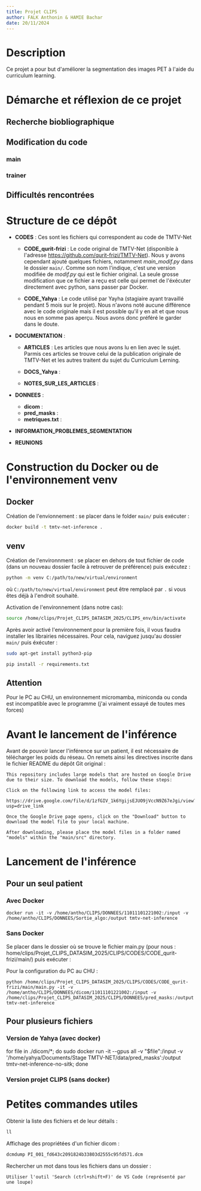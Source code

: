 ```yaml
---
title: Projet CLIPS
author: FALK Anthonin & HAMIE Bachar
date: 20/11/2024
---
```

# Description
Ce projet a pour but d'améliorer la segmentation des images PET à l'aide du curriculum learning.

# Démarche et réflexion de ce projet

## Recherche biobliographique

## Modification du code

### main

### trainer

## Difficultés rencontrées

# Structure de ce dépôt
- **CODES** : Ces sont les fichiers qui correspondent au code de TMTV-Net
    - **CODE_qurit-frizi** : Le code original de TMTV-Net (disponible à l'adresse https://github.com/qurit-frizi/TMTV-Net). Nous y avons cependant ajouté quelques fichiers, notamment *main_modif.py* dans le dossier <code>main/</code>. Comme son nom l'indique, c'est une version modifiée de *modif.py* qui est le fichier original. La seule grosse modification que ce fichier a reçu est celle qui permet de l'éxécuter directement avec python, sans passer par Docker.

    - **CODE_Yahya** : Le code utilisé par Yayha (stagiaire ayant travaillé pendant 5 mois sur le projet). Nous n'avons noté aucune différence avec le code originale mais il est possible qu'il y en ait et que nous nous en somme pas aperçu. Nous avons donc préféré le garder dans le doute.

- **DOCUMENTATION** : 
    - **ARTICLES** : Les articles que nous avons lu en lien avec le sujet. Parmis ces articles se trouve celui de la publication originale de TMTV-Net et les autres traitent du sujet du Curriculum Lerning.

    - **DOCS_Yahya** :

    - **NOTES_SUR_LES_ARTICLES** :

- **DONNEES** :
    - **dicom** :
    - **pred_masks** :
    - **metriques.txt** :

- **INFORMATION_PROBLEMES_SEGMENTATION**

- **REUNIONS**

# Construction du Docker ou de l'environnement venv
## Docker
Création de l'envionnement : se placer dans le folder <code>main/</code> puis exécuter :

```bash
docker build -t tmtv-net-inference .
```

## venv
Création de l'environnment : se placer en dehors de tout fichier de code (dans un nouveau dossier facile à retrouver de préférence) puis exécutez :

```bash
python -m venv C:/path/to/new/virtual/environment
```

où <code>C:/path/to/new/virtual/environment</code> peut être remplacé par <code>.</code> si vous êtes déjà à l'endroit souhaité.

Activation de l'environnement (dans notre cas):

```bash
source /home/clips/Projet_CLIPS_DATASIM_2025/CLIPS_env/bin/activate
```

Après avoir activé l'environnement pour la première fois, il vous faudra installer les librairies nécessaires. Pour cela, naviguez jusqu'au dossier <code>main/</code> puis éxécuter :

```bash
sudo apt-get install python3-pip

pip install -r requirements.txt
```

## Attention
Pour le PC au CHU, un environnement micromamba, miniconda ou conda est incompatible avec le programme (j'ai vraiment essayé de toutes mes forces)

# Avant le lancement de l'inférence
Avant de pouvoir lancer l'inférence sur un patient, il est nécessaire de télécharger les poids du réseau. On remets ainsi les directives inscrite dans le fichier README du dépôt Git original :

```
This repository includes large models that are hosted on Google Drive due to their size. To download the models, follow these steps:

Click on the following link to access the model files:

https://drive.google.com/file/d/1zfGIV_1k6YgijsEJUO9jVccN9Z67eJgi/view?usp=drive_link

Once the Google Drive page opens, click on the "Download" button to download the model file to your local machine.

After downloading, please place the model files in a folder named "models" within the "main/src" directory.
```

# Lancement de l'inférence

## Pour un seul patient
### Avec Docker
```
docker run -it -v /home/antho/CLIPS/DONNEES/11011101221002:/input -v /home/antho/CLIPS/DONNEES/Sortie_algo:/output tmtv-net-inference
```

### Sans Docker
Se placer dans le dossier où se trouve le fichier main.py (pour nous : home/clips/Projet_CLIPS_DATASIM_2025/CLIPS/CODES/CODE_qurit-frizi/main/) puis exécuter :

Pour la configuration du PC au CHU :
```
python /home/clips/Projet_CLIPS_DATASIM_2025/CLIPS/CODES/CODE_qurit-frizi/main/main.py -it -v /home/antho/CLIPS/DONNEES/dicom/11011101221002:/input -v /home/clips/Projet_CLIPS_DATASIM_2025/CLIPS/DONNEES/pred_masks:/output tmtv-net-inference
```

## Pour plusieurs fichiers
### Version de Yahya (avec docker)
for file in ./dicom/*; do sudo docker run -it --gpus all -v "$file":/input -v '/home/yahya/Documents/Stage TMTV-NET/data/pred_masks':/output tmtv-net-inference-no-sitk; done

### Version projet CLIPS (sans docker)

# Petites commandes utiles
Obtenir la liste des fichiers et de leur détails :
```bash
ll
```

Affichage des propriétées d'un fichier dicom :
```bash
dcmdump PI_001_fd643c2091824b33803d2555c95fd571.dcm
```
Rechercher un mot dans tous les fichiers dans un dossier :
```
Utiliser l'outil 'Search (ctrl+shift+F)' de VS Code (représenté par une loupe)
```